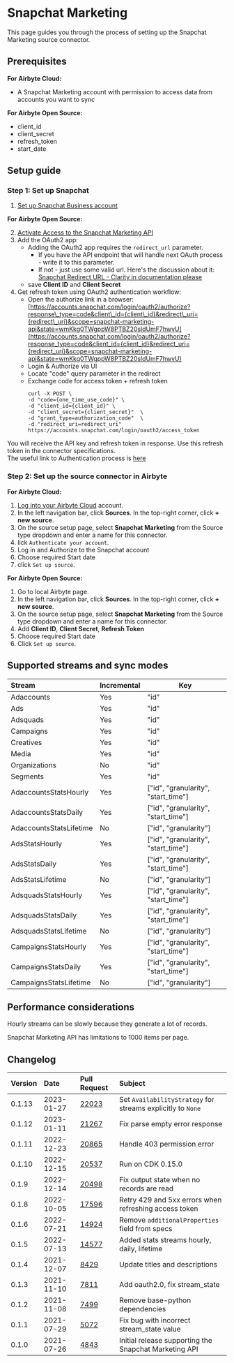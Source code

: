 # Snapchat Marketing

This page guides you through the process of setting up the Snapchat Marketing source connector.

## Prerequisites

<!-- env:cloud -->
**For Airbyte Cloud:**

* A Snapchat Marketing account with permission to access data from accounts you want to sync
<!-- /env:cloud -->

<!-- env:oss -->
**For Airbyte Open Source:**

* client_id
* client_secret
* refresh_token
* start_date
<!-- /env:oss -->

## Setup guide

### Step 1: Set up Snapchat

1. [Set up Snapchat Business account](https://businesshelp.snapchat.com/s/article/get-started?language=en_US)

<!-- env:oss -->
**For Airbyte Open Source:**

2. [Activate Access to the Snapchat Marketing API](https://businesshelp.snapchat.com/s/article/api-apply?language=en_US)  
3. Add the OAuth2 app:
   * Adding the OAuth2 app requires the `redirect_url` parameter.
     - If you have the API endpoint that will handle next OAuth process - write it to this parameter.
     - If not - just use some valid url. Here's the discussion about it: [Snapchat Redirect URL - Clarity in documentation please](https://github.com/Snap-Kit/bitmoji-sample/issues/3)
   * save **Client ID** and **Client Secret**
4. Get refresh token using OAuth2 authentication workflow:
   * Open the authorize link in a browser: [https://accounts.snapchat.com/login/oauth2/authorize?response\_type=code&client\_id={client\_id}&redirect\_uri={redirect\_uri}&scope=snapchat-marketing-api&state=wmKkg0TWgppW8PTBZ20sldUmF7hwvU](https://accounts.snapchat.com/login/oauth2/authorize?response_type=code&client_id={client_id}&redirect_uri={redirect_uri}&scope=snapchat-marketing-api&state=wmKkg0TWgppW8PTBZ20sldUmF7hwvU)
   * Login & Authorize via UI
   * Locate "code" query parameter in the redirect
   * Exchange code for access token + refresh token
      ```text
      curl -X POST \  
      -d "code={one_time_use_code}" \  
      -d "client_id={client_id}" \  
      -d "client_secret={client_secret}"  \  
      -d "grant_type=authorization_code"  \  
      -d "redirect_uri=redirect_uri"  
      https://accounts.snapchat.com/login/oauth2/access_token
      ```
You will receive the API key and refresh token in response. Use this refresh token in the connector specifications.  
The useful link to Authentication process is [here](https://marketingapi.snapchat.com/docs/#authentication)
<!-- /env:oss -->

### Step 2: Set up the source connector in Airbyte

<!-- env:cloud -->
**For Airbyte Cloud:**

1. [Log into your Airbyte Cloud](https://cloud.airbyte.io/workspaces) account.
2. In the left navigation bar, click **Sources**. In the top-right corner, click **+ new source**.
3. On the source setup page, select **Snapchat Marketing** from the Source type dropdown and enter a name for this connector.
4. lick `Authenticate your account`.
5. Log in and Authorize to the Snapchat account
6. Choose required Start date
7. click `Set up source`.
<!-- /env:cloud -->

<!-- env:oss -->
**For Airbyte Open Source:**

1. Go to local Airbyte page.
2. In the left navigation bar, click **Sources**. In the top-right corner, click **+ new source**.
3. On the source setup page, select **Snapchat Marketing** from the Source type dropdown and enter a name for this connector.
4. Add **Client ID**, **Client Secret**, **Refresh Token**
5. Choose required Start date
6. Click `Set up source`.
<!-- /env:oss -->

## Supported streams and sync modes

| Stream                  | Incremental | Key                                 |
| :---------------------- | :---------- | ----------------------------------- |
| Adaccounts              | Yes         | "id"                                |
| Ads                     | Yes         | "id"                                |
| Adsquads                | Yes         | "id"                                |
| Campaigns               | Yes         | "id"                                |
| Creatives               | Yes         | "id"                                |
| Media                   | Yes         | "id"                                |
| Organizations           | No          | "id"                                |
| Segments                | Yes         | "id"                                |
| AdaccountsStatsHourly   | Yes         | ["id", "granularity", "start_time"] |
| AdaccountsStatsDaily    | Yes         | ["id", "granularity", "start_time"] |
| AdaccountsStatsLifetime | No          | ["id", "granularity"]               |
| AdsStatsHourly          | Yes         | ["id", "granularity", "start_time"] |
| AdsStatsDaily           | Yes         | ["id", "granularity", "start_time"] |
| AdsStatsLifetime        | No          | ["id", "granularity"]               |
| AdsquadsStatsHourly     | Yes         | ["id", "granularity", "start_time"] |
| AdsquadsStatsDaily      | Yes         | ["id", "granularity", "start_time"] |
| AdsquadsStatsLifetime   | No          | ["id", "granularity"]               |
| CampaignsStatsHourly    | Yes         | ["id", "granularity", "start_time"] |
| CampaignsStatsDaily     | Yes         | ["id", "granularity", "start_time"] |
| CampaignsStatsLifetime  | No          | ["id", "granularity"]               |


## Performance considerations

Hourly streams can be slowly because they generate a lot of records.

Snapchat Marketing API has limitations to 1000 items per page.

## Changelog

| Version | Date       | Pull Request                                             | Subject                                               |
|:--------|:-----------|:---------------------------------------------------------|:------------------------------------------------------|
| 0.1.13  | 2023-01-27 | [22023](https://github.com/airbytehq/airbyte/pull/22023) | Set `AvailabilityStrategy` for streams explicitly to `None`                                                     |
| 0.1.12  | 2023-01-11 | [21267](https://github.com/airbytehq/airbyte/pull/21267) | Fix parse empty error response                        |
| 0.1.11  | 2022-12-23 | [20865](https://github.com/airbytehq/airbyte/pull/20865) | Handle 403 permission error                           |
| 0.1.10  | 2022-12-15 | [20537](https://github.com/airbytehq/airbyte/pull/20537) | Run on CDK 0.15.0                                     |
| 0.1.9   | 2022-12-14 | [20498](https://github.com/airbytehq/airbyte/pull/20498) | Fix output state when no records are read             |
| 0.1.8   | 2022-10-05 | [17596](https://github.com/airbytehq/airbyte/pull/17596) | Retry 429 and 5xx errors when refreshing access token |
| 0.1.6   | 2022-07-21 | [14924](https://github.com/airbytehq/airbyte/pull/14924) | Remove `additionalProperties` field from specs        |
| 0.1.5   | 2022-07-13 | [14577](https://github.com/airbytehq/airbyte/pull/14577) | Added stats streams hourly, daily, lifetime           |
| 0.1.4   | 2021-12-07 | [8429](https://github.com/airbytehq/airbyte/pull/8429)   | Update titles and descriptions                        |
| 0.1.3   | 2021-11-10 | [7811](https://github.com/airbytehq/airbyte/pull/7811)   | Add oauth2.0, fix stream_state                        |
| 0.1.2   | 2021-11-08 | [7499](https://github.com/airbytehq/airbyte/pull/7499)   | Remove base-python dependencies                       |
| 0.1.1   | 2021-07-29 | [5072](https://github.com/airbytehq/airbyte/pull/5072)   | Fix bug with incorrect stream\_state value            |
| 0.1.0   | 2021-07-26 | [4843](https://github.com/airbytehq/airbyte/pull/4843)   | Initial release supporting the Snapchat Marketing API |
